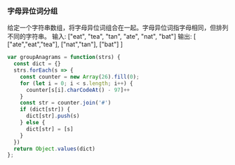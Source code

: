 ### 字母异位词分组
给定一个字符串数组，将字母异位词组合在一起。字母异位词指字母相同，但排列不同的字符串。
输入: ["eat", "tea", "tan", "ate", "nat", "bat"]
输出:
[
  ["ate","eat","tea"],
  ["nat","tan"],
  ["bat"]
]
```js
var groupAnagrams = function(strs) {
  const dict = {}
  strs.forEach(s => {
    const counter = new Array(26).fill(0);
    for (let i = 0; i < s.length; i++) {
      counter[s[i].charCodeAt() - 97]++
    }
    const str = counter.join('#')
    if (dict[str]) {
      dict[str].push(s)
    } else {
      dict[str] = [s]
    }
  })
  return Object.values(dict)
};
```